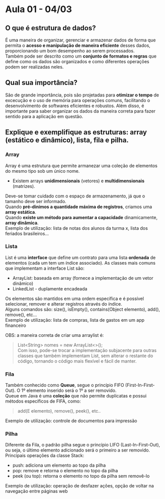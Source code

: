 # Aula 01 - 04/03

## O que é estrutura de dados?
É uma maneira de organizar, gerenciar e armazenar dados de forma que permita o **acesso e manipulação de maneira eficiente** desses dados, proporcionando um bom desempenho ao serem processados. </br> 
Também pode ser descrito como um **conjunto de formatos e regras** que define como os dados são organizados e como diferentes operações podem ser realizadas neles. </br>

## Qual sua importância?
São de grande importância, pois são projetadas para **otimizar o tempo** de excecução e o uso de memória para operações comuns, facilitando o desenvolvimento de softwares eficientes e robustos. Além disso, é importante para saber organizar os dados da maneira correta para fazer sentido para a aplicação em questão. 

## Explique e exemplifique as estruturas: array (estático e dinâmico), lista, fila e pilha.

### Array 
Array é uma estrutura que permite armanezar uma coleção de elementos do mesmo tipo sob um único nome. </br>
- Existem arrays **unidimensionais** (vetores) e **multidimensionais** (matrizes). </br>

Deve-se tomar cuidado com o espaço de armazenamento, já que o tamanho deve ser informado. </br>
Quando **pré-dinimos a quantidade máxima de registros**, criamos uma **array estática**. </br> 
Quando **existe um método para aumentar a capacidade** dinamicamente, **array dinâmica**. </br>
Exemplo de utilização: lista de notas dos alunos da turma x, lista dos feriados brasileiros...

### Lista
List é uma **interface** que define um contrato para uma lista **ordenada** de elementos (cada um tem um índice associado). As classes mais comuns que implementam a interface List são:
- ArrayList: baseada em array (fornece a implementação de um vetor dinâmico)
- LinkedList - duplamente encadeada </br>

Os elementos são mantidos em uma ordem específica e é possível selecionar, remover e alterar registros através do índice. </br>
Alguns comandos são: size(), isEmpty(), contains(Object elemento), add(), remove(), etc... </br>
Exemplo de utilização: lista de compras, lista de gastos em um app financeiro </br>

OBS: a maneira correta de criar uma arraylist é: </br>
> List<<String>String> nomes = new ArrayList<>(); </br>
> Com isso, pode-se trocar a implementação subjacente para outras classes que também implementam List, sem alterar o restante do código, tornando o código mais flexível e fácil de manter.

### Fila
Também conhecido como **Queue**, segue o princípio FIFO (First-In-First-Out). O 1º elemento inserido será o 1º a ser removido. </br>
Queue em Java é uma **coleção** que não permite duplicatas e possui métodos específicos de FIFA, como: 
> add(E elemento), remove(), peek(), etc.. </br>

Exemplo de utilização: controle de documentos para impressão

### Pilha
Diferente da Fila, o padrão pilha segue o princípio LIFO (Last-In-First-Out), ou seja, o último elemento adicionado será o primeiro a ser removido. </br>
Principais operações da classe Stack:
- push: adiciona um elemento ao topo da pilha
- pop: remove e retorna o elemento no topo da pilha
- peek (ou top): retorna o elemento no topo da pilha sem removê-lo </br>

Exemplo de utilização: operação de desfazer ações, opção de voltar na navegação entre páginas web </br>